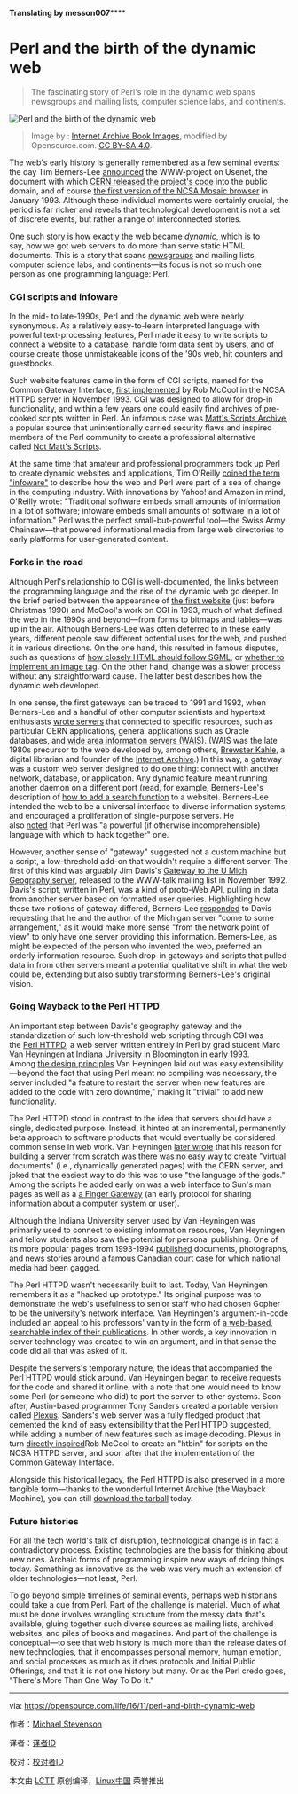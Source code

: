 **************Translating by messon007******************

# Perl and the birth of the dynamic web

>The fascinating story of Perl's role in the dynamic web spans newsgroups and mailing lists, computer science labs, and continents.

 ![Perl and the birth of the dynamic web](https://opensource.com/sites/default/files/styles/image-full-size/public/images/business/osdc-lead-web-internet.png?itok=hq81pSDs "Perl and the birth of the dynamic web") 
>Image by : [Internet Archive Book Images][30], modified by Opensource.com. [CC BY-SA 4.0][29].

The web's early history is generally remembered as a few seminal events: the day Tim Berners-Lee [announced][28] the WWW-project on Usenet, the document with which [CERN released the project's code][27] into the public domain, and of course [the first version of the NCSA Mosaic browser][26] in January 1993\. Although these individual moments were certainly crucial, the period is far richer and reveals that technological development is not a set of discrete events, but rather a range of interconnected stories.

One such story is how exactly the web became _dynamic_, which is to say, how we got web servers to do more than serve static HTML documents. This is a story that spans [newsgroups][25] and mailing lists, computer science labs, and continents—its focus is not so much one person as one programming language: Perl.

### CGI scripts and infoware

In the mid- to late-1990s, Perl and the dynamic web were nearly synonymous. As a relatively easy-to-learn interpreted language with powerful text-processing features, Perl made it easy to write scripts to connect a website to a database, handle form data sent by users, and of course create those unmistakeable icons of the '90s web, hit counters and guestbooks.

Such website features came in the form of CGI scripts, named for the Common Gateway Interface, [first implemented][24] by Rob McCool in the NCSA HTTPD server in November 1993\. CGI was designed to allow for drop-in functionality, and within a few years one could easily find archives of pre-cooked scripts written in Perl. An infamous case was [Matt's Scripts Archive][23], a popular source that unintentionally carried security flaws and inspired members of the Perl community to create a professional alternative called [Not Matt's Scripts][22].

At the same time that amateur and professional programmers took up Perl to create dynamic websites and applications, Tim O'Reilly [coined the term "infoware"][21] to describe how the web and Perl were part of a sea of change in the computing industry. With innovations by Yahoo! and Amazon in mind, O'Reilly wrote: "Traditional software embeds small amounts of information in a lot of software; infoware embeds small amounts of software in a lot of information." Perl was the perfect small-but-powerful tool—the Swiss Army Chainsaw—that powered informational media from large web directories to early platforms for user-generated content.

### Forks in the road

Although Perl's relationship to CGI is well-documented, the links between the programming language and the rise of the dynamic web go deeper. In the brief period between the appearance of [the first website][20] (just before Christmas 1990) and McCool's work on CGI in 1993, much of what defined the web in the 1990s and beyond—from forms to bitmaps and tables—was up in the air. Although Berners-Lee was often deferred to in these early years, different people saw different potential uses for the web, and pushed it in various directions. On the one hand, this resulted in famous disputes, such as questions of [how closely HTML should follow SGML][19], or [whether to implement an image tag][18]. On the other hand, change was a slower process without any straightforward cause. The latter best describes how the dynamic web developed.

In one sense, the first gateways can be traced to 1991 and 1992, when Berners-Lee and a handful of other computer scientists and hypertext enthusiasts [wrote servers][17] that connected to specific resources, such as particular CERN applications, general applications such as Oracle databases, and [wide area information servers (WAIS)][16]. (WAIS was the late 1980s precursor to the web developed by, among others, [Brewster Kahle][15], a digital librarian and founder of the [Internet Archive][14].) In this way, a gateway was a custom web server designed to do one thing: connect with another network, database, or application. Any dynamic feature meant running another daemon on a different port (read, for example, Berners-Lee's description of [how to add a search function][13] to a website). Berners-Lee intended the web to be a universal interface to diverse information systems, and encouraged a proliferation of single-purpose servers. He also [noted][12] that Perl was "a powerful (if otherwise incomprehensible) language with which to hack together" one.

However, another sense of "gateway" suggested not a custom machine but a script, a low-threshold add-on that wouldn't require a different server. The first of this kind was arguably Jim Davis's [Gateway to the U Mich Geography server][11], released to the WWW-talk mailing list in November 1992\. Davis's script, written in Perl, was a kind of proto-Web API, pulling in data from another server based on formatted user queries. Highlighting how these two notions of gateway differed, Berners-Lee [responded][10] to Davis requesting that he and the author of the Michigan server "come to some arrangement," as it would make more sense "from the network point of view" to only have one server providing this information. Berners-Lee, as might be expected of the person who invented the web, preferred an orderly information resource. Such drop-in gateways and scripts that pulled data in from other servers meant a potential qualitative shift in what the web could be, extending but also subtly transforming Berners-Lee's original vision.

### Going Wayback to the Perl HTTPD

An important step between Davis's geography gateway and the standardization of such low-threshold web scripting through CGI was the [Perl HTTPD][9], a web server written entirely in Perl by grad student Marc Van Heyningen at Indiana University in Bloomington in early 1993\. Among [the design principles][8] Van Heyningen laid out was easy extensibility—beyond the fact that using Perl meant no compiling was necessary, the server included "a feature to restart the server when new features are added to the code with zero downtime," making it "trivial" to add new functionality.

The Perl HTTPD stood in contrast to the idea that servers should have a single, dedicated purpose. Instead, it hinted at an incremental, permanently beta approach to software products that would eventually be considered common sense in web work. Van Heyningen [later wrote][7] that his reason for building a server from scratch was there was no easy way to create "virtual documents" (i.e., dynamically generated pages) with the CERN server, and joked that the easiest way to do this was to use "the language of the gods." Among the scripts he added early on was a web interface to Sun's man pages as well as a [a Finger Gateway][6] (an early protocol for sharing information about a computer system or user).

Although the Indiana University server used by Van Heyningen was primarily used to connect to existing information resources, Van Heyningen and fellow students also saw the potential for personal publishing. One of its more popular pages from 1993-1994 [published][5] documents, photographs, and news stories around a famous Canadian court case for which national media had been gagged.

The Perl HTTPD wasn't necessarily built to last. Today, Van Heyningen remembers it as a "hacked up prototype." Its original purpose was to demonstrate the web's usefulness to senior staff who had chosen Gopher to be the university's network interface. Van Heyningen's argument-in-code included an appeal to his professors' vanity in the form of [a web-based, searchable index of their publications][4]. In other words, a key innovation in server technology was created to win an argument, and in that sense the code did all that was asked of it.

Despite the servers's temporary nature, the ideas that accompanied the Perl HTTPD would stick around. Van Heyningen began to receive requests for the code and shared it online, with a note that one would need to know some Perl (or someone who did) to port the server to other systems. Soon after, Austin-based programmer Tony Sanders created a portable version called [Plexus][3]. Sanders's web server was a fully fledged product that cemented the kind of easy extensibility that the Perl HTTPD suggested, while adding a number of new features such as image decoding. Plexus in turn [directly inspired][2]Rob McCool to create an "htbin" for scripts on the NCSA HTTPD server, and soon after that the implementation of the Common Gateway Interface.

Alongside this historical legacy, the Perl HTTPD is also preserved in a more tangible form—thanks to the wonderful Internet Archive (the Wayback Machine), you can still [download the tarball][1] today.

### Future histories

For all the tech world's talk of disruption, technological change is in fact a contradictory process. Existing technologies are the basis for thinking about new ones. Archaic forms of programming inspire new ways of doing things today. Something as innovative as the web was very much an extension of older technologies—not least, Perl.

To go beyond simple timelines of seminal events, perhaps web historians could take a cue from Perl. Part of the challenge is material. Much of what must be done involves wrangling structure from the messy data that's available, gluing together such diverse sources as mailing lists, archived websites, and piles of books and magazines. And part of the challenge is conceptual—to see that web history is much more than the release dates of new technologies, that it encompasses personal memory, human emotion, and social processes as much as it does protocols and Initial Public Offerings, and that it is not one history but many. Or as the Perl credo goes, "There's More Than One Way To Do It."

--------------------------------------------------------------------------------

via: https://opensource.com/life/16/11/perl-and-birth-dynamic-web

作者：[Michael Stevenson][a]

译者：[译者ID](https://github.com/译者ID)

校对：[校对者ID](https://github.com/校对者ID)

本文由 [LCTT](https://github.com/LCTT/TranslateProject) 原创编译，[Linux中国](https://linux.cn/) 荣誉推出

[a]:https://opensource.com/users/mstevenson
[1]:https://web.archive.org/web/20011126190051/http://www.cs.indiana.edu/perl-server/httpd.pl.tar.Z
[2]:http://1997.webhistory.org/www.lists/www-talk.1993q4/0516.html
[3]:https://web.archive.org/web/19990421192342/http://www.earth.com/server/doc/plexus.html
[4]:https://web.archive.org/web/19990428030253/http://www.cs.indiana.edu:800/cstr/search
[5]:https://web.archive.org/web/19970720205155/http://www.cs.indiana.edu/canada/karla.html
[6]:https://web.archive.org/web/19990429014629/http://www.cs.indiana.edu:800/finger/gateway
[7]:https://web.archive.org/web/19980122184328/http://www.cs.indiana.edu/perl-server/history.html
[8]:https://web.archive.org/web/19970720025822/http://www.cs.indiana.edu/perl-server/intro.html
[9]:https://web.archive.org/web/19970720025822/http://www.cs.indiana.edu/perl-server/code.html
[10]:https://lists.w3.org/Archives/Public/www-talk/1992NovDec/0069.html
[11]:https://lists.w3.org/Archives/Public/www-talk/1992NovDec/0060.html
[12]:http://info.cern.ch/hypertext/WWW/Provider/ShellScript.html
[13]:http://1997.webhistory.org/www.lists/www-talk.1993q1/0109.html
[14]:https://archive.org/index.php
[15]:http://brewster.kahle.org/about/
[16]:https://en.wikipedia.org/wiki/Wide_area_information_server
[17]:http://info.cern.ch/hypertext/WWW/Daemon/Overview.html
[18]:http://1997.webhistory.org/www.lists/www-talk.1993q1/0182.html
[19]:http://1997.webhistory.org/www.lists/www-talk.1993q1/0096.html
[20]:http://info.cern.ch/hypertext/WWW/TheProject.html
[21]:https://web.archive.org/web/20000815230603/http://www.edventure.com/release1/1198.html
[22]:http://nms-cgi.sourceforge.net/
[23]:https://web.archive.org/web/19980709151514/http://scriptarchive.com/
[24]:http://1997.webhistory.org/www.lists/www-talk.1993q4/0518.html
[25]:https://en.wikipedia.org/wiki/Usenet_newsgroup
[26]:http://1997.webhistory.org/www.lists/www-talk.1993q1/0099.html
[27]:https://tenyears-www.web.cern.ch/tenyears-www/
[28]:https://groups.google.com/forum/#!msg/alt.hypertext/eCTkkOoWTAY/bJGhZyooXzkJ
[29]:https://creativecommons.org/licenses/by-sa/4.0/
[30]:https://www.flickr.com/photos/internetarchivebookimages/14591826409/in/photolist-oeqVBX-xezHCD-otJDtG-whb6Qz-tohe9q-tCxH8y-xq4VfN-otJFfh-xEmn3b-tERUdv-oucUgd-wKDyLy-owgebW-xd6Wew-xGEvuT-toqHkP-oegBCj-xtDdzN-tF19ip-xGFbWP-xcQMJq-wxrrkN-tEYczi-tEYvCn-tohQuy-tEzFwN-xHikPT-oetG8V-toiGvh-wKEgAu-xut1qp-toh7PG-xezovR-oegRMa-wKN2eg-oegSRp-sJ29GF-oeqXLV-oeJTBY-ovLF3X-oeh2iJ-xcQBWs-oepQoy-ow4xoo-xknjyD-ovunVZ-togQaj-tEytff-xEkSLS-xtD8G1
